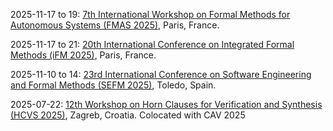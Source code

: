 2025-11-17 to 19: [7th International Workshop on Formal Methods for Autonomous Systems (FMAS 2025)](https://fmasworkshop.github.io/FMAS2025/), Paris, France.

2025-11-17 to 21: [20th International Conference on Integrated Formal Methods (iFM 2025)](https://ifm2025.ens.psl.eu/), Paris, France.

2025-11-10 to 14: [23rd International Conference on Software Engineering and Formal Methods (SEFM 2025)](https://sefm-conference.github.io/2025/), Toledo, Spain.

2025-07-22: [12th Workshop on Horn Clauses for Verification and Synthesis (HCVS 2025)](https://www.sci.unich.it/hcvs25/), Zagreb, Croatia. Colocated with CAV 2025


